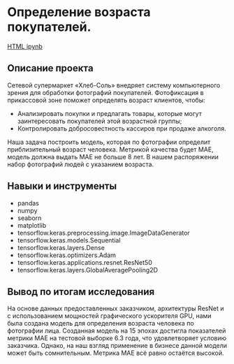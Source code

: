 # Определение возраста покупателей.
[HTML ipynb](https://github.com/viktor-kuzmin-28/practicum_yandex/blob/main/Определение%20возраста%20покупателей/Определение%20возраста%20покупателей.ipynb)

## Описание проекта

Сетевой супермаркет «Хлеб-Соль» внедряет систему компьютерного зрения для обработки фотографий покупателей. Фотофиксация в прикассовой зоне поможет определять возраст клиентов, чтобы:

- Анализировать покупки и предлагать товары, которые могут заинтересовать покупателей этой возрастной группы;
- Контролировать добросовестность кассиров при продаже алкоголя.

Наша задача построить модель, которая по фотографии определит приблизительный возраст человека. Метрикой качества будет MAE, модель должна выдать MAE не больше 8 лет. В нашем распоряжении набор фотографий людей с указанием возраста.

## Навыки и инструменты

- pandas
- numpy
- seaborn
- matplotlib
- tensorflow.keras.preprocessing.image.ImageDataGenerator
- tensorflow.keras.models.Sequential
- tensorflow.keras.layers.Dense
- tensorflow.keras.optimizers.Adam 
- tensorflow.keras.applications.resnet.ResNet50
- tensorflow.keras.layers.GlobalAveragePooling2D

## Вывод по итогам исследования
На основе данных предоставленных заказчиком, архитектуры ResNet и с использованием мощностей графического ускорителя GPU, нами была создана модель для определения возраста человека по фотографии лица. Созданная модель на 15 эпохах достигла показателей метрики MAE на тестовой выборке 6.3 года, что удовлетворяет условию заказчика. Однако, на наш взгляд применение в бизнесе данной модели может быть сомнительным. Метрика MAE всё равно остаётся высокой.
